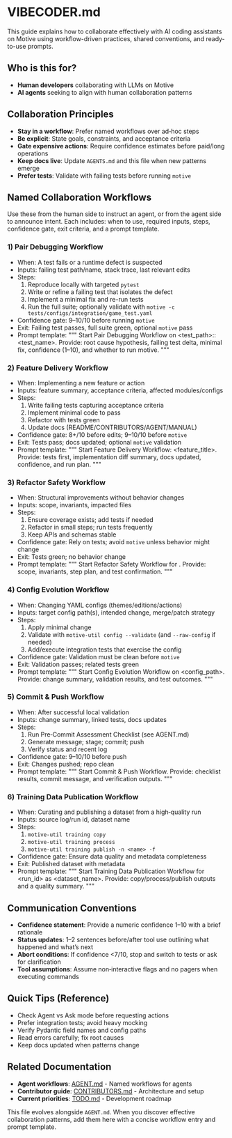 # VIBECODER.md

This guide explains how to collaborate effectively with AI coding assistants on Motive using workflow-driven practices, shared conventions, and ready-to-use prompts.

## Who is this for?

- **Human developers** collaborating with LLMs on Motive
- **AI agents** seeking to align with human collaboration patterns

## Collaboration Principles

- **Stay in a workflow**: Prefer named workflows over ad‑hoc steps
- **Be explicit**: State goals, constraints, and acceptance criteria
- **Gate expensive actions**: Require confidence estimates before paid/long operations
- **Keep docs live**: Update `AGENTS.md` and this file when new patterns emerge
- **Prefer tests**: Validate with failing tests before running `motive`

## Named Collaboration Workflows

Use these from the human side to instruct an agent, or from the agent side to announce intent. Each includes: when to use, required inputs, steps, confidence gate, exit criteria, and a prompt template.

### 1) Pair Debugging Workflow
- When: A test fails or a runtime defect is suspected
- Inputs: failing test path/name, stack trace, last relevant edits
- Steps:
  1. Reproduce locally with targeted `pytest`
  2. Write or refine a failing test that isolates the defect
  3. Implement a minimal fix and re-run tests
  4. Run the full suite; optionally validate with `motive -c tests/configs/integration/game_test.yaml`
- Confidence gate: 9–10/10 before running `motive`
- Exit: Failing test passes, full suite green, optional `motive` pass
- Prompt template:
  """
  Start Pair Debugging Workflow on <test_path>::<test_name>.
  Provide: root cause hypothesis, failing test delta, minimal fix, confidence (1–10), and whether to run motive.
  """

### 2) Feature Delivery Workflow
- When: Implementing a new feature or action
- Inputs: feature summary, acceptance criteria, affected modules/configs
- Steps:
  1. Write failing tests capturing acceptance criteria
  2. Implement minimal code to pass
  3. Refactor with tests green
  4. Update docs (README/CONTRIBUTORS/AGENT/MANUAL)
- Confidence gate: 8+/10 before edits; 9–10/10 before `motive`
- Exit: Tests pass; docs updated; optional `motive` validation
- Prompt template:
  """
  Start Feature Delivery Workflow: <feature_title>.
  Provide: tests first, implementation diff summary, docs updated, confidence, and run plan.
  """

### 3) Refactor Safety Workflow
- When: Structural improvements without behavior changes
- Inputs: scope, invariants, impacted files
- Steps:
  1. Ensure coverage exists; add tests if needed
  2. Refactor in small steps; run tests frequently
  3. Keep APIs and schemas stable
- Confidence gate: Rely on tests; avoid `motive` unless behavior might change
- Exit: Tests green; no behavior change
- Prompt template:
  """
  Start Refactor Safety Workflow for <area>.
  Provide: scope, invariants, step plan, and test confirmation.
  """

### 4) Config Evolution Workflow
- When: Changing YAML configs (themes/editions/actions)
- Inputs: target config path(s), intended change, merge/patch strategy
- Steps:
  1. Apply minimal change
  2. Validate with `motive-util config --validate` (and `--raw-config` if needed)
  3. Add/execute integration tests that exercise the config
- Confidence gate: Validation must be clean before `motive`
- Exit: Validation passes; related tests green
- Prompt template:
  """
  Start Config Evolution Workflow on <config_path>.
  Provide: change summary, validation results, and test outcomes.
  """

### 5) Commit & Push Workflow
- When: After successful local validation
- Inputs: change summary, linked tests, docs updates
- Steps:
  1. Run Pre‑Commit Assessment Checklist (see AGENT.md)
  2. Generate message; stage; commit; push
  3. Verify status and recent log
- Confidence gate: 9–10/10 before push
- Exit: Changes pushed; repo clean
- Prompt template:
  """
  Start Commit & Push Workflow.
  Provide: checklist results, commit message, and verification outputs.
  """

### 6) Training Data Publication Workflow
- When: Curating and publishing a dataset from a high‑quality run
- Inputs: source log/run id, dataset name
- Steps:
  1. `motive-util training copy`
  2. `motive-util training process`
  3. `motive-util training publish -n <name> -f`
- Confidence gate: Ensure data quality and metadata completeness
- Exit: Published dataset with metadata
- Prompt template:
  """
  Start Training Data Publication Workflow for <run_id> as <dataset_name>.
  Provide: copy/process/publish outputs and a quality summary.
  """

## Communication Conventions

- **Confidence statement**: Provide a numeric confidence 1–10 with a brief rationale
- **Status updates**: 1–2 sentences before/after tool use outlining what happened and what’s next
- **Abort conditions**: If confidence <7/10, stop and switch to tests or ask for clarification
- **Tool assumptions**: Assume non‑interactive flags and no pagers when executing commands

## Quick Tips (Reference)

- Check Agent vs Ask mode before requesting actions
- Prefer integration tests; avoid heavy mocking
- Verify Pydantic field names and config paths
- Read errors carefully; fix root causes
- Keep docs updated when patterns change

## Related Documentation

- **Agent workflows**: [AGENT.md](AGENT.md) - Named workflows for agents
- **Contributor guide**: [CONTRIBUTORS.md](CONTRIBUTORS.md) - Architecture and setup
- **Current priorities**: [TODO.md](TODO.md) - Development roadmap

This file evolves alongside `AGENT.md`. When you discover effective collaboration patterns, add them here with a concise workflow entry and prompt template.
